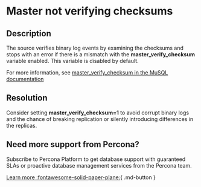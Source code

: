 # Master not verifying checksums

## Description

The source verifies binary log events by examining the checksums and stops with an error if there is a mismatch with the **master_verify_checksum** variable enabled. This variable is disabled by default. 


For more information, see [master_verify_checksum in the MuSQL documentation](https://dev.mysql.com/doc/refman/8.0/en/replication-options-binary-log.html#sysvar_master_verify_checksum)

## Resolution

Consider setting **master_verify_checksum=1** to avoid corrupt binary logs and the chance of breaking replication or silently introducing differences in the replicas.

## Need more support from Percona?

Subscribe to Percona Platform to get database support with guaranteed SLAs or proactive database management services from the Percona team.

[Learn more :fontawesome-solid-paper-plane:](https://per.co.na/subscribe){ .md-button }
